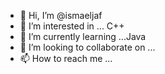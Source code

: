 - 👋 Hi, I’m @ismaeljaf
- 👀 I’m interested in ... C++
- 🌱 I’m currently learning ...Java
- 💞️ I’m looking to collaborate on ...
- 📫 How to reach me ...

<!---
ismaeljaf/ismaeljaf is a ✨ special ✨ repository because its `README.md` (this file) appears on your GitHub profile.
You can click the Preview link to take a look at your changes.
--->

